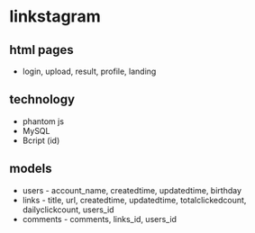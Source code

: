 # linkstagram

## html pages
* login, upload, result, profile, landing

## technology
* phantom js
* MySQL
* Bcript (id)

## models
* users - account_name, createdtime, updatedtime, birthday
* links - title, url, createdtime, updatedtime, totalclickedcount, dailyclickcount, users_id
* comments - comments, links_id, users_id
